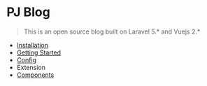 # PJ Blog

> This is an open source blog built on Laravel 5.&ast; and Vuejs 2.&ast;

* [Installation](/installation.md)
* [Getting Started](/start.md)
* [Config](/config.md)
* Extension
 * [Components](/components.md)